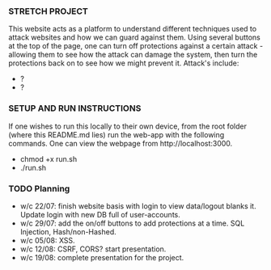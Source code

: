 ### STRETCH PROJECT
This website acts as a platform to understand different techniques used to attack websites and how we can guard against them. Using several buttons at the top of the page, one can turn off protections against a certain attack - allowing them to see how the attack can damage the system, then turn the protections back on to see how we might prevent it. Attack's include:
- ?
- ?

### SETUP AND RUN INSTRUCTIONS
If one wishes to run this locally to their own device, from the root folder (where this README.md lies) run the web-app with the following commands. One can view the webpage from http://localhost:3000.
- chmod +x run.sh
- ./run.sh


### TODO Planning
- w/c 22/07: finish website basis with login to view data/logout blanks it. Update login with new DB full of user-accounts.
- w/c 29/07: add the on/off buttons to add protections at a time. SQL Injection, Hash/non-Hashed.
- w/c 05/08: XSS.
- w/c 12/08: CSRF, CORS? start presentation.
- w/c 19/08: complete presentation for the project.
